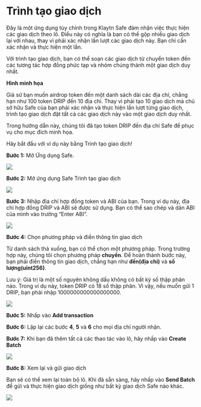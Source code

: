 # Trình tạo giao dịch

Đây là một ứng dụng tùy chỉnh trong Klaytn Safe đảm nhận việc thực hiện các giao dịch theo lô. Điều này có nghĩa là bạn có thể gộp nhiều giao dịch lại với nhau, thay vì phải xác nhận lần lượt các giao dịch này. Bạn chỉ cần xác nhận và thực hiện một lần.

Với trình tạo giao dịch, bạn có thể soạn các giao dịch từ chuyển token đến các tương tác hợp đồng phức tạp và nhóm chúng thành một giao dịch duy nhất.

**Hình minh họa**

Giả sử bạn muốn airdrop token đến một danh sách dài các địa chỉ, chẳng hạn như 100 token DRIP đến 10 địa chỉ. Thay vì phải tạo 10 giao dịch mà chủ sở hữu Safe của bạn phải xác nhận và thực hiện lần lượt từng giao dịch, trình tạo giao dịch đặt tất cả các giao dịch này vào một giao dịch duy nhất.

Trong hướng dẫn này, chúng tôi đã tạo token DRIP đến địa chỉ Safe để phục vụ cho mục đích minh họa.

Hãy bắt đầu với ví dụ này bằng Trình tạo giao dịch!



**Bước 1:** Mở Ứng dụng Safe.

![](/img/build/tools/15_safeApps.png)

**Bước 2:** Mở ứng dụng Safe Trình tạo giao dịch

![](/img/build/tools/16_safeTxBuilder.png)

**Bước 3:** Nhập địa chỉ hợp đồng token và ABI của bạn. Trong ví dụ này, địa chỉ hợp đồng DRIP và ABI sẽ được sử dụng. Bạn có thể sao chép và dán ABI của mình vào trường “Enter ABI”.

![](/img/build/tools/17_safeTxBatchAddrAbi.gif)

**Bước 4:** Chọn phương pháp và điền thông tin giao dịch

Từ danh sách thả xuống, bạn có thể chọn một phương pháp. Trong trường hợp này, chúng tôi chọn phương pháp **chuyển**. Để hoàn thành bước này, bạn phải điền thông tin giao dịch, chẳng hạn như **đến(địa chỉ)** và **số lượng(uint256)**.


Lưu ý: Giá trị là một số nguyên không dấu không có bất kỳ số thập phân nào. Trong ví dụ này, token DRIP có 18 số thập phân. Vì vậy, nếu muốn gửi 1 DRIP, bạn phải nhập 1000000000000000000.

![](/img/build/tools/18_safeTxBatchTxInfo.gif)

**Bước 5:** Nhấp vào **Add transaction**

**Bước 6:** Lặp lại các bước **4**, **5** và **6** cho mọi địa chỉ người nhận.

**Bước 7:** Khi bạn đã thêm tất cả các thao tác vào lô, hãy nhấp vào **Create Batch**

![](/img/build/tools/19_safeTxBatch.gif)

**Bước 8:** Xem lại và gửi giao dịch

Bạn sẽ có thể xem lại toàn bộ lô. Khi đã sẵn sàng, hãy nhấp vào **Send Batch** để gửi và thực hiện giao dịch giống như bất kỳ giao dịch Safe nào khác.

![](/img/build/tools/20_safeTxBuildExec.gif)